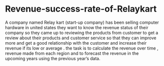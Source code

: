 # Revenue-success-rate-of-Relaykart
 A company named Relay kart (start-up company) has been selling computer hardware in united states they want to know the revenue status of their company so they came up to reviewing the products from customer to get a review about their products and customer service so that they can improve more and get a good relationship with the customer and increase their revenue if its low or average . the task is to calculate the revenue over time , revenue made from each region and to forecast the revenue in the upcoming years using the previous year’s data.
